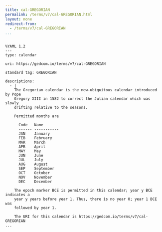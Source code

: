 ```yaml
---
title: cal-GREGORIAN
permalink: /terms/v7/cal-GREGORIAN.html
layout: none
redirect-from:
  - /terms/v7/cal-GREGORIAN
...
```


```

%YAML 1.2
---
type: calendar

uri: https://gedcom.io/terms/v7/cal-GREGORIAN

standard tag: GREGORIAN

descriptions:
  - |
    The Gregorian calendar is the now-ubiquitous calendar introduced by Pope
    Gregory XIII in 1582 to correct the Julian calendar which was slowly
    drifting relative to the seasons.
    
    Permitted months are
    
      Code   Name
      ------ -----------
      JAN    January
      FEB    February
      MAR    March
      APR    April
      MAY    May
      JUN    June
      JUL    July
      AUG    August
      SEP    September
      OCT    October
      NOV    November
      DEC    December
    
    The epoch marker BCE is permitted in this calendar; year y BCE indicates a
    year y years before year 1. Thus, there is no year 0; year 1 BCE was
    followed by year 1.
    
    The URI for this calendar is https://gedcom.io/terms/v7/cal-GREGORIAN
...

```
